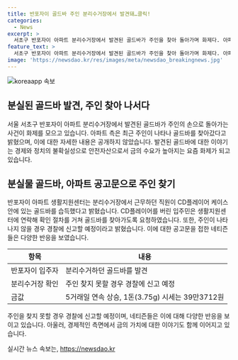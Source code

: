 ```yaml
---
title: 반포자이 골드바 주인 분리수거장에서 발견돼…클릭!
categories:
  - News
excerpt: >
  서초구 반포자이 아파트 분리수거장에서 발견된 골드바가 주인을 찾아 돌아가며 화제다. 아파트 측은 주인이 나타나 골드바를 찾아갔다고 밝히고, 해당 골드바는 CD플레이어 케이스 안에 있었으며 분리수거장에서 발견됐다고 전했다. 주인이 5일까지 나타나지 않으면 경찰에 신고할 예정이라고 밝혔으며, 관련 이슈에 대한 네티즌들의 반응도 뜨거웠다. 현재 금값 상승 추세에 있으며, 이는 경제, 정치 불확실성으로 안전자산 수요가 높아지는 영향을 받고 있는 것으로 전해졌다.
feature_text: >
  서초구 반포자이 아파트 분리수거장에서 발견된 골드바가 주인을 찾아 돌아가며 화제다. 아파트 측은 주인이 나타나 골드바를 찾아갔다고 밝히고, 해당 골드바는 CD플레이어 케이스 안에 있었으며 분리수거장에서 발견됐다고 전했다. 주인이 5일까지 나타나지 않으면 경찰에 신고할 예정이라고 밝혔으며, 관련 이슈에 대한 네티즌들의 반응도 뜨거웠다. 현재 금값 상승 추세에 있으며, 이는 경제, 정치 불확실성으로 안전자산 수요가 높아지는 영향을 받고 있는 것으로 전해졌다.
image: 'https://newsdao.kr/res/images/meta/newsdao_breakingnews.jpg'
---
```


<p><img src="https://newsdao.kr/res/images/meta/newsdao_breakingnews.jpg" alt="koreaapp 속보" /></p>

<h2 data-ke-size="size26">분실된 골드바 발견, 주인 찾아 나서다</h2>

<p data-ke-size="size16">서울 서초구 반포자이 아파트 분리수거장에서 발견된 골드바가 주인의 손으로 돌아가는 사건이 화제를 모으고 있습니다. 아파트 측은 최근 주인이 나타나 골드바를 찾아갔다고 밝혔으며, 이에 대한 자세한 내용은 공개하지 않았습니다. 발견된 골드바에 대한 이야기는 경제와 정치의 불확실성으로 안전자산으로서 금의 수요가 높아지는 요즘 화제가 되고 있습니다.</p>

<h2 data-ke-size="size26">분실물 골드바, 아파트 공고문으로 주인 찾기</h2>

<p data-ke-size="size16">반포자이 아파트 생활지원센터는 분리수거장에서 근무하던 직원이 CD플레이어 케이스 안에 있는 골드바를 습득했다고 밝혔습니다. CD플레이어를 버린 입주민은 생활지원센터에 연락해 확인 절차를 거쳐 골드바를 찾아가도록 요청하였습니다. 또한, 주인이 나타나지 않을 경우 경찰에 신고할 예정이라고 밝혔습니다. 이에 대한 공고문을 접한 네티즌들은 다양한 반응을 보였습니다.</p>

<table>
<thead>
    <tr>
        <th>항목</th>
        <th>내용</th>
    </tr>
</thead>
<tbody>
    <tr>
        <td>반포자이 입주자</td>
        <td>분리수거하던 골드바를 발견</td>
    </tr>
    <tr>
        <td>분리수거장 확인</td>
        <td>주인 찾지 못할 경우 경찰에 신고 예정</td>
    </tr>
    <tr>
        <td>금값</td>
        <td>5거래일 연속 상승, 1돈(3.75g) 시세는 39만3712원</td>
    </tr>
</tbody>
</table>

<p data-ke-size="size16">주인을 찾지 못할 경우 경찰에 신고할 예정이며, 네티즌들은 이에 대해 다양한 반응을 보이고 있습니다. 아울러, 경제적인 측면에서 금의 가치에 대한 이야기도 함께 이어지고 있습니다.</p>
실시간 뉴스 속보는, <a href="https://newsdao.kr" rel="dofollow">https://newsdao.kr</a>


